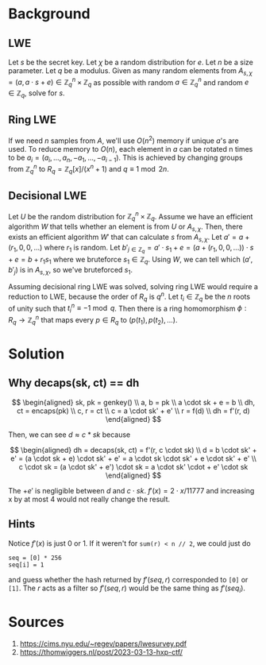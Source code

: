# Background

## LWE

Let $s$ be the secret key. Let $\chi$ be a random distribution for $e$. Let $n$ be a size parameter. Let $q$ be a modulus. Given as many random elements from $A_{s, \chi} = (a, a\cdot s + e) \in \mathbb{Z}_q^n \times \mathbb{Z}_q$ as possible with random $a\in \mathbb{Z}_q^n$ and random $e\in \mathbb{Z}_q$, solve for $s$.

## Ring LWE

If we need $n$ samples from $A$, we'll use $O(n^2)$ memory if unique $a$'s are used. To reduce memory to $O(n)$, each element in $a$ can be rotated n times to be $a_i=(a_i, ..., a_n, -a_1, ..., -a_{i-1})$. This is achieved by changing groups from $\mathbb{Z}_q^n$ to $R_q = \mathbb{Z}_q[x]/(x^n+1)$ and $q\equiv 1\bmod{2n}$.

## Decisional LWE

Let $U$ be the random distribution for $\mathbb{Z}_q^n \times \mathbb{Z}_q$. Assume we have an efficient algorithm $W$ that tells whether an element is from $U$ or $A_{s, \chi}$. Then, there exists an efficient algorithm $W'$ that can calculate $s$ from $A_{s, \chi}$. Let $a' = a + (r_1, 0, 0,...)$ where $r_1$ is random. Let $b'_{j\in \mathbb{Z}_q} = a'\cdot s_1 + e = (a + (r_1, 0, 0, ...))\cdot s + e = b + r_1s_1$ where we bruteforce $s_1 \in \mathbb{Z}_q$. Using $W$, we can tell which $(a', b'_j)$ is in $A_{s, \chi}$, so we've bruteforced $s_1$.

Assuming decisional ring LWE was solved, solving ring LWE would require a reduction to LWE, because the order of $R_q$ is $q^n$. Let $t_i\in \mathbb{Z}_q$ be the $n$ roots of unity such that $t_i^n \equiv -1\bmod{q}$. Then there is a ring homomorphism $\phi : R_q\rightarrow \mathbb{Z}_q^n$ that maps every $p\in R_q$ to $(p(t_1), p(t_2), ...)$.

# Solution

## Why decaps(sk, ct) == dh

$$
\begin{aligned}
sk, pk = genkey() \\
a, b = pk \\
a \cdot sk + e = b \\
dh, ct = encaps(pk) \\
c, r = ct \\
c = a \cdot sk' + e' \\
r = f(d) \\
dh = f'(r, d)
\end{aligned}
$$

Then, we can see $d \approx c*sk$ because

$$
\begin{aligned}
dh = decaps(sk, ct) = f'(r, c \cdot sk) \\
d = b \cdot sk' + e' = (a \cdot sk + e) \cdot sk' + e' = a \cdot sk \cdot sk' + e \cdot sk' + e' \\
c \cdot sk = (a \cdot sk' + e') \cdot sk = a \cdot sk' \cdot + e' \cdot sk
\end{aligned}
$$

The $+e'$ is negligible between $d$ and $c \cdot sk$. $f'(x) = 2 \cdot x / 11777$ and increasing x by at most 4 would not really change the result.

## Hints

Notice $f'(x)$ is just $0$ or $1$. If it weren't for `sum(r) < n // 2`, we could just do

```
seq = [0] * 256
seq[i] = 1
```

and guess whether the hash returned by $f'(seq, r)$ corresponded to `[0]` or `[1]`. The $r$ acts as a filter so $f'(seq, r)$ would be the same thing as $f'(seq_i)$.

# Sources

1. https://cims.nyu.edu/~regev/papers/lwesurvey.pdf
2. https://thomwiggers.nl/post/2023-03-13-hxp-ctf/
